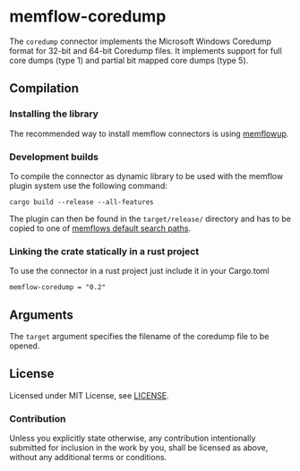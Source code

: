 # memflow-coredump

The `coredump` connector implements the Microsoft Windows Coredump format for 32-bit and 64-bit Coredump files. It implements support for full core dumps (type 1) and partial bit mapped core dumps (type 5).

## Compilation

### Installing the library

The recommended way to install memflow connectors is using [memflowup](https://github.com/memflow/memflowup#memflowup---memflow-setup-tool).

### Development builds

To compile the connector as dynamic library to be used with the memflow plugin system use the following command:

```
cargo build --release --all-features
```

The plugin can then be found in the `target/release/` directory and has to be copied to one of [memflows default search paths](https://github.com/memflow/memflow/blob/main/memflow/src/plugins/mod.rs#L379).

### Linking the crate statically in a rust project

To use the connector in a rust project just include it in your Cargo.toml

```
memflow-coredump = "0.2"
```

## Arguments

The `target` argument specifies the filename of the coredump file to be opened.

## License

Licensed under MIT License, see [LICENSE](LICENSE).

### Contribution

Unless you explicitly state otherwise, any contribution intentionally submitted for inclusion in the work by you, shall be licensed as above, without any additional terms or conditions.
